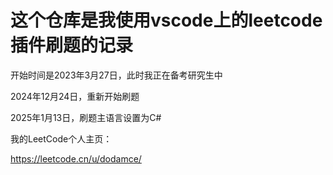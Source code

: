 # 这个仓库是我使用vscode上的leetcode插件刷题的记录

开始时间是2023年3月27日，此时我正在备考研究生中

2024年12月24日，重新开始刷题

2025年1月13日，刷题主语言设置为C#

我的LeetCode个人主页：

https://leetcode.cn/u/dodamce/